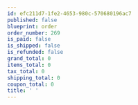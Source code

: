 ```yaml
---
id: efc211d7-1fe2-4653-980c-570680196ac7
published: false
blueprint: order
order_number: 269
is_paid: false
is_shipped: false
is_refunded: false
grand_total: 0
items_total: 0
tax_total: 0
shipping_total: 0
coupon_total: 0
title: ' '
---
```

